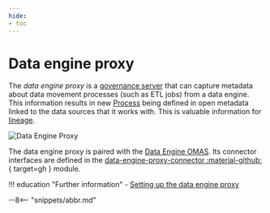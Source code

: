 ```yaml
---
hide:
- toc
---
```


<!-- SPDX-License-Identifier: CC-BY-4.0 -->
<!-- Copyright Contributors to the Egeria project 2020. -->

# Data engine proxy

The *data engine proxy* is a [governance server](./concepts/governance-server) that can capture metadata about data movement processes (such as ETL jobs) from a data engine.  This information results in new [Process](./types/0/0010-Base-Model) being defined in open metadata linked to the data sources that it works with. This is valuable information for [lineage](./features/lineage-management/overview).

![Data Engine Proxy](data-engine-proxy.svg)

The data engine proxy is paired with the [Data Engine OMAS](./services/omas/data-engine/overview). Its connector interfaces are defined in the [data-engine-proxy-connector :material-github:](https://github.com/odpi/egeria/tree/master/open-metadata-implementation/governance-servers/data-engine-proxy-services/data-engine-proxy-connector){ target=gh } module.

!!! education "Further information"
    - [Setting up the data engine proxy](./guides/admin/configuring-a-data-engine-proxy-server)

--8<-- "snippets/abbr.md"

